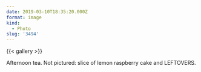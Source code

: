 ```yaml
---
date: 2019-03-10T18:35:20.000Z
format: image
kind:
  - Photo
slug: '3494'
---
```


{{< gallery >}}

Afternoon tea. Not pictured: slice of lemon raspberry cake and LEFTOVERS.
